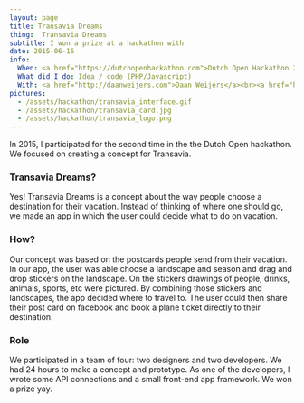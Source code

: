 ```yaml
---
layout: page
title: Transavia Dreams
thing:  Transavia Dreams
subtitle: I won a prize at a hackathon with
date: 2015-06-16
info:
  When: <a href="https://dutchopenhackathon.com">Dutch Open Hackathon 2015</a>
  What did I do: Idea / code (PHP/Javascript)
  With: <a href="http://daanweijers.com">Daan Weijers</a><br><a href="http://stijnzoontjens.com">Stijn Zoontjens</a><br><a href="https://www.pimknops.com/">Pim Knops</a>
pictures:
  - /assets/hackathon/transavia_interface.gif
  - /assets/hackathon/transavia_card.jpg
  - /assets/hackathon/transavia_logo.png
---
```


In 2015, I participated for the second time in the the Dutch Open hackathon.
We focused on creating a concept for Transavia.

### Transavia Dreams?
Yes! Transavia Dreams is a concept about the way people choose a destination for their vacation. Instead of thinking of where one should go, we made an app in which the user could decide what to do on vacation.

### How?
Our concept was based on the postcards people send from their vacation. In our app, the user was able choose a landscape and season and drag and drop stickers on the landscape. On the stickers drawings of people, drinks, animals, sports, etc were pictured. By combining those stickers and landscapes, the app decided where to travel to. The user could then share their post card on facebook and book a plane ticket directly to their destination.

### Role
We participated in a team of four: two designers and two developers.
We had 24 hours to make a concept and prototype. As one of the developers, I wrote some API connections and a small front-end app framework.
We won a prize yay.
